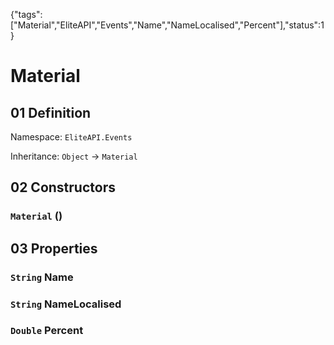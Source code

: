 {"tags":["Material","EliteAPI","Events","Name","NameLocalised","Percent"],"status":1}

# Material

## 01 Definition

Namespace: `EliteAPI.Events`

Inheritance: `Object` → `Material`

## 02 Constructors

### `Material` ()

## 03 Properties

### `String` Name

### `String` NameLocalised

### `Double` Percent

